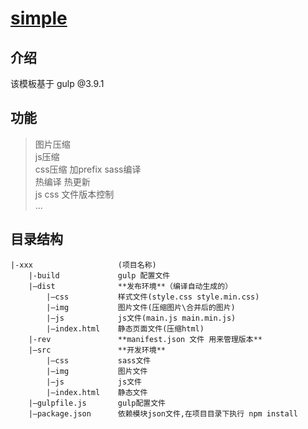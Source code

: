 # [simple](http://gitlab.gs.9188.com/caiyi.html5.public/simple)




## 介绍

该模板基于 gulp @3.9.1   

## 功能
> 图片压缩  
> js压缩  
> css压缩 加prefix sass编译  
> 热编译 热更新  
> js css 文件版本控制  
> ...



## 目录结构
```
|-xxx                   (项目名称)
    |-build             gulp 配置文件
    |–dist              **发布环境**（编译自动生成的）
        |–css           样式文件(style.css style.min.css)
        |–img           图片文件(压缩图片\合并后的图片)
        |–js            js文件(main.js main.min.js)
        |–index.html    静态页面文件(压缩html)
    |-rev               **manifest.json 文件 用来管理版本**
    |–src               **开发环境**
        |–css           sass文件
        |–img           图片文件
        |–js            js文件
        |–index.html    静态文件
    |–gulpfile.js       gulp配置文件
    |–package.json      依赖模块json文件,在项目目录下执行 npm install 
```
